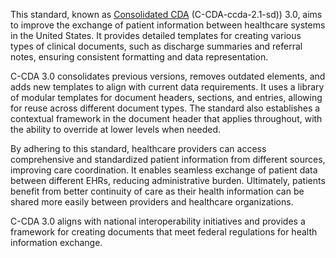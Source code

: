 This standard, known as [Consolidated CDA](https://build.fhir.org/ig/HL7/[CDA](https://build.fhir.org/ig/HL7/CDA-core-sd)-ccda-2.1-sd) (C-CDA-ccda-2.1-sd)) 3.0, aims to improve the exchange of patient information between healthcare systems in the United States. It provides detailed templates for creating various types of clinical documents, such as discharge summaries and referral notes, ensuring consistent formatting and data representation.

C-CDA 3.0 consolidates previous versions, removes outdated elements, and adds new templates to align with current data requirements. It uses a library of modular templates for document headers, sections, and entries, allowing for reuse across different document types. The standard also establishes a contextual framework in the document header that applies throughout, with the ability to override at lower levels when needed.

By adhering to this standard, healthcare providers can access comprehensive and standardized patient information from different sources, improving care coordination. It enables seamless exchange of patient data between different EHRs, reducing administrative burden. Ultimately, patients benefit from better continuity of care as their health information can be shared more easily between providers and healthcare organizations.

C-CDA 3.0 aligns with national interoperability initiatives and provides a framework for creating documents that meet federal regulations for health information exchange.